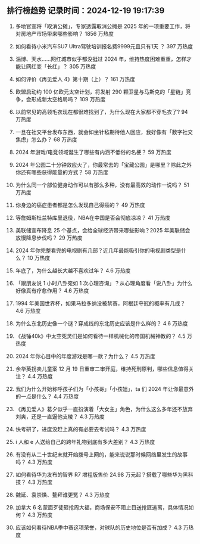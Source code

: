 
## 排行榜趋势 记录时间：2024-12-19 19:17:39
  
  1. 多地官宣将「取消公摊」，专家透露取消公摊是 2025 年的一项重要工作，将对房地产市场带来哪些影响？ 1856 万热度
    
  2. 如何看待小米汽车SU7 Ultra驾驶培训报名费9999元且只有1天 ？ 397 万热度
    
  3. 淄博、天水……网红城市似乎都没挺过 2024 年，维持热度困难重重，怎样才能让网红变「长红」？ 305 万热度
    
  4. 如何评价《再见爱人 4》第十期（上）？ 161 万热度
    
  5. 欧盟启动约 100 亿欧元太空计划，将发射 290 颗卫星与马斯克的「星链」竞争，会形成新太空格局吗？ 109 万热度
    
  6. 以前常见的高领毛衣现在都很难找到了，为什么现在大家都不穿毛衣了? 94 万热度
    
  7. 一旦在社交平台发布东西，就会如坐针毡期待他人回应，我好像有「数字社交焦虑」怎么办？ 68 万热度
    
  8. 2024 年游戏/电竞领域诞生了哪些有内涵不低俗的名梗？ 59 万热度
    
  9. 2024 年公园二十分钟效应火了，你最常去的「宝藏公园」是哪里？除此之外你还有哪些获得能量的方式？ 58 万热度
    
  10. 为什么同一个部位健身动作可以有那么多种，没有最高效的动作一说吗？ 51 万热度
    
  11. 你身边的癌症患者都是怎么发现自己得癌的？ 49 万热度
    
  12. 等詹姆斯杜兰特库里退役，NBA在中国是否会彻底凉凉？ 41 万热度
    
  13. 美联储宣布降息 25 个基点，会给全球经济带来哪些影响？2025 年美联储会放慢降息步伐吗？ 29 万热度
    
  14. 2024 年你完整看完的电视剧有几部？近几年最能吸引你的电视剧类型是什么？ 10 万热度
    
  15. 年底了，为什么越长大越不喜欢过年？ 4.6 万热度
    
  16. 「跟朋友说 1 小时八卦宛如 1 次心理咨询」？从心理角度看「说八卦」为什么好像真有疗愈作用？ 4.6 万热度
    
  17. 1994 年美国世界杯，如果马拉多纳没被禁赛，阿根廷夺冠的概率有几成？ 4.6 万热度
    
  18. 为什么东北历史像一个谜？穿成线的东北历史应该是什么样的？ 4.6 万热度
    
  19. 《战锤40k》中太空死灵们是如何看待一样机械化的帝国机械神教的？ 4.5 万热度
    
  20. 2024 年你心目中的年度游戏是哪一款？为什么？ 4.5 万热度
    
  21. 余华英拐卖儿童案 12 月 19 日重审二审开庭，维持死刑原判，哪些信息值得关注？ 4.4 万热度
    
  22. 我们为什么开始称呼孩子们为「小孩哥」「小孩姐」，ta 们 2024 年让你最意外的一点是什么？ 4.4 万热度
    
  23. 《再见爱人》葛夕似乎一直扮演着「大女主」角色，为什么这么多年还不放弃刘爽，还是一直逼他支棱？ 4.3 万热度
    
  24. 快考研了，进度没赶上真的有必要去考试吗？ 4.3 万热度
    
  25. i 人和 e 人送给自己的跨年礼物到底有多大差别？ 4.3 万热度
    
  26. 有没有从二十世纪末就开始拨号上网的，能来说说那时候网络里发生的故事吗？ 4.3 万热度
    
  27. 如何看待华为发布的智界 R7 增程版售价 24.98 万元起？搭载了哪些华为黑科技？ 4.3 万热度
    
  28. 魏延、袁崇焕、鳌拜谁更冤？ 4.3 万热度
    
  29. 加拿大 6 名蒙面歹徒砸抢周大福，商场保安不阻止目送抢匪逃离，具体情况如何？ 4.3 万热度
    
  30. 应该如何看待NBA季中赛这项荣誉，对球队的历史地位是否有加成？ 4.3 万热度
    